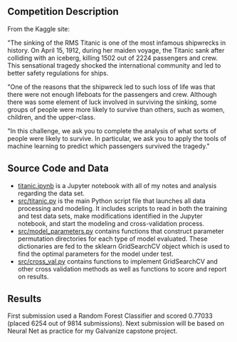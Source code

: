 ## Competition Description

From the Kaggle site:

"The sinking of the RMS Titanic is one of the most infamous shipwrecks in history.  On April 15, 1912, during her maiden voyage, the Titanic sank after colliding with an iceberg, killing 1502 out of 2224 passengers and crew. This sensational tragedy shocked the international community and led to better safety regulations for ships.

"One of the reasons that the shipwreck led to such loss of life was that there were not enough lifeboats for the passengers and crew. Although there was some element of luck involved in surviving the sinking, some groups of people were more likely to survive than others, such as women, children, and the upper-class.

"In this challenge, we ask you to complete the analysis of what sorts of people were likely to survive. In particular, we ask you to apply the tools of machine learning to predict which passengers survived the tragedy."

## Source Code and Data

- [titanic.ipynb](titanic.ipynb) is a Jupyter notebook with all of my notes and analysis regarding the data set.
- [src/titanic.py](src/titanic.py) is the main Python script file that launches all data processing and modeling. It includes scripts to read in both the training and test data sets, make modifications identified in the Jupyter notebook, and start the modeling and cross-validation process.    
- [src/model_parameters.py](src/model_parameters.py) contains functions that construct parameter permutation directories for each type of model evaluated. These dictionaries are fed to the sklearn GridSearchCV object which is used to find the optimal parameters for the model under test.
- [src/cross_val.py](serc/cross_val.py) contains functions to implement GridSearchCV and other cross validation methods as well as functions to score and report on results.

## Results

First submission used a Random Forest Classifier and scored 0.77033 (placed 6254 out of 9814 submissions). Next submission will be based on Neural Net as practice for my Galvanize capstone project.
